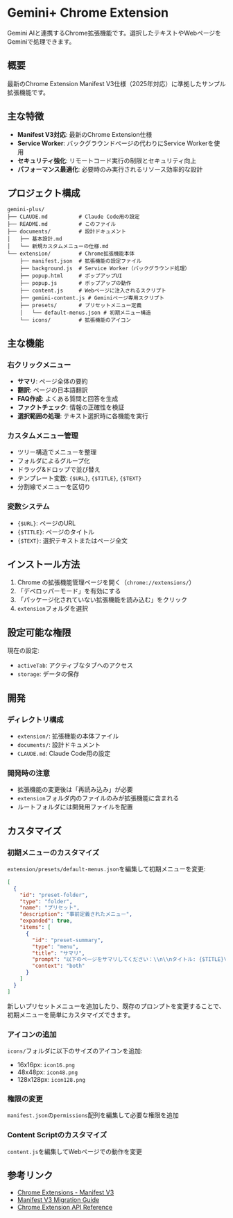 # Gemini+ Chrome Extension

Gemini AIと連携するChrome拡張機能です。選択したテキストやWebページをGeminiで処理できます。

## 概要

最新のChrome Extension Manifest V3仕様（2025年対応）に準拠したサンプル拡張機能です。

## 主な特徴

- **Manifest V3対応**: 最新のChrome Extension仕様
- **Service Worker**: バックグラウンドページの代わりにService Workerを使用
- **セキュリティ強化**: リモートコード実行の制限とセキュリティ向上
- **パフォーマンス最適化**: 必要時のみ実行されるリソース効率的な設計

## プロジェクト構成

```
gemini-plus/
├── CLAUDE.md          # Claude Code用の設定
├── README.md          # このファイル
├── documents/         # 設計ドキュメント
│   ├── 基本設計.md
│   └── 新規カスタムメニューの仕様.md
└── extension/         # Chrome拡張機能本体
    ├── manifest.json  # 拡張機能の設定ファイル
    ├── background.js  # Service Worker（バックグラウンド処理）
    ├── popup.html     # ポップアップUI
    ├── popup.js       # ポップアップの動作
    ├── content.js     # Webページに注入されるスクリプト
    ├── gemini-content.js # Geminiページ専用スクリプト
    ├── presets/       # プリセットメニュー定義
    │   └── default-menus.json # 初期メニュー構造
    └── icons/         # 拡張機能のアイコン
```

## 主な機能

### 右クリックメニュー
- **サマリ**: ページ全体の要約
- **翻訳**: ページの日本語翻訳
- **FAQ作成**: よくある質問と回答を生成
- **ファクトチェック**: 情報の正確性を検証
- **選択範囲の処理**: テキスト選択時に各機能を実行

### カスタムメニュー管理
- ツリー構造でメニューを整理
- フォルダによるグループ化
- ドラッグ&ドロップで並び替え
- テンプレート変数: `{$URL}`, `{$TITLE}`, `{$TEXT}`
- 分割線でメニューを区切り

### 変数システム
- `{$URL}`: ページのURL
- `{$TITLE}`: ページのタイトル
- `{$TEXT}`: 選択テキストまたはページ全文

## インストール方法

1. Chrome の拡張機能管理ページを開く（`chrome://extensions/`）
2. 「デベロッパーモード」を有効にする
3. 「パッケージ化されていない拡張機能を読み込む」をクリック
4. `extension`フォルダを選択

## 設定可能な権限

現在の設定:
- `activeTab`: アクティブなタブへのアクセス
- `storage`: データの保存

## 開発

### ディレクトリ構成
- `extension/`: 拡張機能の本体ファイル
- `documents/`: 設計ドキュメント
- `CLAUDE.md`: Claude Code用の設定

### 開発時の注意
- 拡張機能の変更後は「再読み込み」が必要
- `extension`フォルダ内のファイルのみが拡張機能に含まれる
- ルートフォルダには開発用ファイルを配置

## カスタマイズ

### 初期メニューのカスタマイズ
`extension/presets/default-menus.json`を編集して初期メニューを変更:

```json
[
  {
    "id": "preset-folder",
    "type": "folder",
    "name": "プリセット",
    "description": "事前定義されたメニュー",
    "expanded": true,
    "items": [
      {
        "id": "preset-summary",
        "type": "menu",
        "title": "サマリ",
        "prompt": "以下のページをサマリしてください：\\n\\nタイトル: {$TITLE}\\nURL: {$URL}\\n\\nページの内容をサマリしてください。",
        "context": "both"
      }
    ]
  }
]
```

新しいプリセットメニューを追加したり、既存のプロンプトを変更することで、初期メニューを簡単にカスタマイズできます。

### アイコンの追加
`icons/`フォルダに以下のサイズのアイコンを追加:
- 16x16px: `icon16.png`
- 48x48px: `icon48.png`
- 128x128px: `icon128.png`

### 権限の変更
`manifest.json`の`permissions`配列を編集して必要な権限を追加

### Content Scriptのカスタマイズ
`content.js`を編集してWebページでの動作を変更

## 参考リンク

- [Chrome Extensions - Manifest V3](https://developer.chrome.com/docs/extensions/develop/migrate/what-is-mv3)
- [Manifest V3 Migration Guide](https://developer.chrome.com/docs/extensions/develop/migrate)
- [Chrome Extension API Reference](https://developer.chrome.com/docs/extensions/reference)